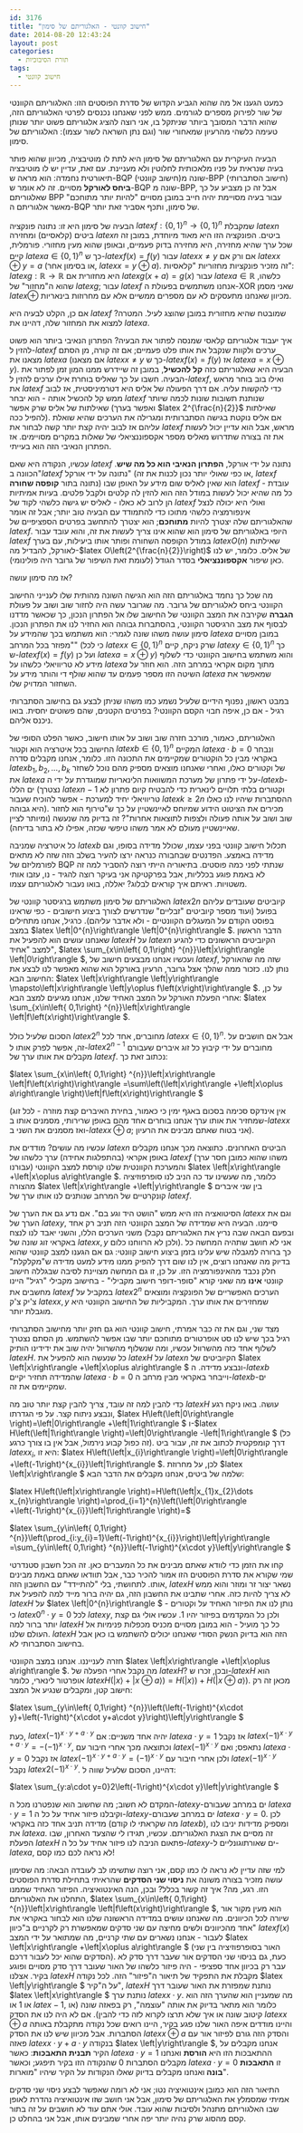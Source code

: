 ```yaml
---
id: 3176
title: "חישוב קוונטי - האלגוריתם של סימון"
date: 2014-08-20 12:43:24
layout: post
categories: 
  - תורת הסיבוכיות
tags: 
  - חישוב קוונטי
---
```

כמעט הגענו אל מה שהוא הגביע הקדוש של סדרת הפוסטים הזו: האלגוריתם הקוונטי של שור לפירוק מספרים לגורמים. ממש לפני שאנחנו נכנסים לפרטי האלגוריתם הזה, שהוא הדבר המסובך ביותר שניתקל בו, אני רוצה להציג אלגוריתם פשוט יותר שנותן טעימה כלשהי מהרעיון שמאחורי שור (וגם נתן השראה לשור עצמו): האלגוריתם של סימון.

הבעיה העיקרית עם האלגוריתם של סימון היא לתת לו מוטיבציה, מכיוון שהוא פותר בעיה שנראית על פניו מלאכותית לחלוטין ולא מעניינת. עם זאת, עדיין יש לו מוטיבציה תיאורטית נחמדה: הוא מראה ש-BQP (חישוב קוונטי)שונה מ-BPP (חישוב הסתברותי) <strong>ביחס לאורקל</strong> מסויים. זה לא אומר ש-BQP שונה מ-BPP, אבל זה כן מצביע על כך שאלגוריתם BPP עבור בעיה מסויימת יהיה חייב במובן מסויים "להיות יותר מתוחכם" מאשר אלגוריתם ה-BQP של סימון, ותכף אסביר זאת יותר.

הבעיה של סימון היא זו: נתונה פונקציה $latex f:\left\{ 0,1\right\} ^{n}\to\left\{ 0,1\right\} ^{n}$ שמקבלת $latex n$ ביטים (קלאסיים) ומחזירה $latex n$ ביטים. הפונקציה הזו היא מאוד מיוחדת, במובן זה שכל ערך שהיא מחזירה, היא מחזירה בדוק פעמיים, ובאופן שהוא מעין מחזורי. פורמלית, קיים $latex a\in\left\{ 0,1\right\} ^{n}$ כך ש-$latex f\left(x\right)=f\left(y\right)$ עבור $latex x\ne y$ אם ורק אם $latex  x\oplus y=a$ (או בסימון אחר, $latex x=y\oplus a$). זה מזכיר פונקציות מחזוריות "קלאסיות": $latex g:\mathbb{R}\to\mathbb{R}$ היא מחזורית אם $latex g\left(x+a\right)=g\left(x\right)$ עבור $latex a\in\mathbb{R}$ כלשהו, שהוא ה"מחזור" של $latex g$; עבור $latex f$ אנחנו משתמשים בפעולת ה-XOR שאני מסמן $latex \oplus$ מכיוון שאנחנו מתעסקים לא עם מספרים ממשיים אלא עם מחרוזות בינאריות.

אם כן, הקלט לבעיה היא $latex f$ שמובטח שהיא מחזורית במובן שהוצג לעיל. המטרה? למצוא את המחזור שלה, דהיינו את $latex a$.

איך יעבוד אלגוריתם קלאסי שמנסה לפתור את הבעיה? הפתרון הנאיבי ביותר הוא פשוט להזין ל-$latex f$ ערכים ולקוות שנקבל את אותו פלט פעמיים; אם זה קורה, מן הסתם מצאנו את $latex a$ (אם מצאנו $latex x\ne y$ כך ש-$latex f\left(x\right)=f\left(y\right)$ אז $latex a=x\oplus y$). הבעיה היא שאלגוריתם כזה <strong>קל להכשיל</strong>, במובן זה שיידרש ממנו המון זמן לפתור את הבעיה. חשבו על כך שאליס בוחרת אילו ערכים להזין ל-$latex f$, ואילו בוב בוחר מראש את $latex f$ כדי להקשות עליה. אם דרך הפעולה של אליס היא דטרמיניסטית, אז לבוב ממש קל להכשיל אותה - הוא יבחר $latex f$ שנותנת תשובות שונות לכמה שיותר שאילתות של אליס שרק אפשר (ואפשר בערך $latex 2^{\frac{n}{2}}$ שאילתות להפיל ככה). אם אליס נוקטת בגישה הסתברותית ומגרילה את הערכים שהיא שואלת עליהם אז לבוב יהיה קצת יותר קשה לבחור את $latex f$ מראש, אבל הוא עדיין יכול לעשות את זה בצורה שתדרוש מאליס מספר אקספוננציאלי של שאלות במקרים מסויימים. אז הפתרון הנאיבי הזה הוא בעייתי.

עכשיו, הנקודה היא שאם $latex f$ נתונה על ידי אורקל, <strong>הפתרון הנאיבי הוא כל מה שיש</strong>. הכוונה ב"$latex f$ נתונה על ידי אורקל" (או כפי שאולי יותר נכון לכנות את זה, $latex f$ נתונה בתור <strong>קופסה שחורה</strong>) הוא שאין לאליס שום מידע על האופן שבו $latex f$ עובדת - כל מה שהיא יכול לעשות במודל הזה הוא להזין לה קלטים ולקבל פלטים. בעיות אמיתיות הן לרוב לא כאלו - לאליס יש גישה כלשהי לקוד של $latex f$ ואולי היא יכולה לנצל אינפורמציה כלשהי מתוכו כדי להתמודד עם הבעיה טוב יותר; אבל זה אומר שהאלגוריתם שלה יצטרך להיות <strong>מתוחכם</strong>; הוא יצטרך להתחשב בפרטים הספציפיים של $latex f$. היופי באלגוריתם של סימון הוא שהוא אינו צריך לעשות את זה, והוא עובד עבור $latex f$ במודל הקופסה השחורה ופותר אותו ביעילות, עם בערך $latex O\left(n\right)$ שאילתות לאורקל, להבדיל מה-$latex O\left(2^{\frac{n}{2}}\right)$ של אליס. כלומר, יש לנו כאן שיפור <strong>אקספוננציאלי</strong> בסדר הגודל (לעומת זאת השיפור של גרובר היה פולינומי).

אז מה סימון עושה?

מה שכל כך נחמד באלגוריתם הזה הוא הגישה השונה מהותית שלו לענייני החישוב הקוונטי ביחס לאלגוריתם של גרובר. מה שגרובר עשה היה לחזור שוב ושוב על פעולת <strong>הגברה</strong> שקירבה את המצב הקוונטי של החישוב שלו אל הפתרון הנכון, כך שכאשר מדדנו לבסוף את מצב הרגיסטר הקוונטי, בהסתברות גבוהה הוא החזיר לנו את הפתרון הנכון. סימון עושה משהו שונה לגמרי: הוא משתמש בכך שהמידע על $latex a$ במובן מסויים "מפוזר בכל המרחב" (כי לכל $latex x\in\left\{ 0,1\right\} ^{n}$ שרק ניקח, קיים $latex y\in\left\{ 0,1\right\} ^{n}$ כך ש-$latex f\left(x\right)=f\left(y\right)$ ועל כן $latex a=x\oplus y$) והוא משתמש בחישוב הקוונטי כדי לשלוף מידע לא טריוויאלי כלשהו על $latex a$ מתוך מקום אקראי במרחב הזה. הוא חוזר על השיטה הזו מספר פעמים עד שהוא שולף די והותר מידע על $latex a$ שמאפשר את השחזור המדויק שלו.

במבט ראשון, נפנוף הידיים שלעיל נשמע כמו משהו שניתן לבצע גם בחישוב הסתברותי רגיל - אם כן, איפה חבוי הקסם הקוונטי? בפרטים הקטנים, שהם פשוטים יחסית. בואו ניכנס אליהם.

האלגוריתם, כאמור, מורכב חזרה שוב ושוב על אותו חישוב, כאשר הפלט הסופי של החישוב בכל איטרציה הוא וקטור $latex b\in\left\{ 0,1\right\} ^{n}$ המקיים $latex a\cdot b=0$ ונבחר באקראי מבין כל הוקטורים שמקיימים את התכונה הזו. כלומר, אנחנו מקבלים סדרה $latex b_{1},b_{2},\dots,b_{k}$ של וקטורים כאלו, ואחרי שאנחנו מוצאים מספיק מהם נוכל לשחזר את $latex a$ על ידי פתרון של מערכת המשוואות הלינאריות שמוגדרת על ידי ה-$latex b$-ים הללו (נצטרך $latex n-1$ וקטורים בלתי תלויים לינארית כדי להבטיח קיום פתרון לא טריוויאלי יחיד למערכת - אפשר להוכיח שעבור $latex k\ge2n$ ההסתברות שיהיו לנו כאלו היא גבוהה). מכירים את הציטוט הידוע שמיוחס לאיינשטיין על כך ש"טירוף הוא לחזור שוב ושוב על אותה פעולה ולצפות לתוצאות אחרות"? זה בדיוק מה שנעשה (ומיותר לציין שאיינשטיין מעולם לא אמר משהו טיפשי שכזה, אפילו לא בתור בדיחה).

כל איטרציה שמניבה $latex b$ תכלול חישוב קוונטי בפני עצמו, שכולל מדידה בסופו, וגם מדידה באמצע. הפדנטים שבחבורה כנראה ירצו להעיר בשלב הזה שזה לא מתאים לפורמליזם של BQP שנתתי לפני כמה פוסטים. בתיאוריה הייתי רוצה להסביר למה זה לא באמת פוגע בכלליות, אבל בפרקטיקה אני בעיקר רוצה להגיד - נו, עזבו אותי משטויות. ראיתם איך קוראים לבלוג? יאללה, בואו נעבור לאלגוריתם עצמו.

האלגוריתם של סימון משתמש ברגיסטר קוונטי של $latex 2n$ קיוביטים שעובדים עליהם בפועל (ועוד מספר קיוביטים "זבליים" שנדרשים לצורך ביצוע חישובים - כפי שראינו בפוסט הקודם על המעגלים הקוונטיים - ולא אדבר עליהם). כרגיל, אנחנו מתחילים במצב $latex \left|0^{n}\right\rangle \left|0^{n}\right\rangle $. הדבר הראשון שאנחנו עושים הוא להפעיל את $latex H$ על $latex n$ הקיוביטים הראשונים כדי להגיע למצב "אחיד", $latex \sum_{x\in\left\{ 0,1\right\} ^{n}}\left|x\right\rangle \left|0\right\rangle $, ועכשיו אנחנו מבצעים חישוב של $latex f$, שזה מה שהאורקל נותן לנו. כזכור ממה שהלך אצל גרובר, הרעיון באורקל הוא שהוא מאפשר לנו לבצע את החישוב הבא: $latex \left|x\right\rangle \left|y\right\rangle \mapsto\left|x\right\rangle \left|y\oplus f\left(x\right)\right\rangle $. על כן, אחרי הפעלת האורקל על המצב האחיד שלנו, אנחנו מגיעים למצב הבא: $latex \sum_{x\in\left\{ 0,1\right\} ^{n}}\left|x\right\rangle \left|f\left(x\right)\right\rangle $.

הסכום שלעיל כולל $latex 2^{n}$ מחוברים, אחד לכל $latex x\in\left\{ 0,1\right\} ^{n}$. אבל אם חושבים על זה, אפשר לפרק אותו ל-$latex 2^{n-1}$ מחוברים על ידי קיבוץ כל זוג איברים שעבורם מקבלים את אותו ערך של $latex f$. נכתוב זאת כך:

$latex \sum_{x\in\left\{ 0,1\right\} ^{n}}\left|x\right\rangle \left|f\left(x\right)\right\rangle =\sum\left(\left|x\right\rangle +\left|x\oplus a\right\rangle \right)\left|f\left(x\right)\right\rangle $

(אין אינדקס סכימה בסכום באגף ימין כי כאמור, בחירת האיברים קצת מוזרה - לכל זוג שמחזיר את אותו ערך אנחנו בוחרים אחד מהם באופן שרירותי, מסמנים אותו ב-$latex x$ ואז מסמנים את השני ב-$latex x\oplus a$; אני בטוח שאתם מבינים את הרעיון).

עכשיו מה עושים? מודדים את $latex n$ הביטים האחרונים. כתוצאה מכך אנחנו מקבלים באופן אקראי (בהתפלגות אחידה) ערך כלשהו של $latex f$ (משהו שהוא כמובן חסר ערך עבורנו) והמערכת הקוונטית שלנו קורסת למצב הקוונטי $latex \left|x\right\rangle +\left|x\oplus a\right\rangle $. כלומר, מה שעשינו עד כה הניב לנו סופרפוזיציה מהצורה $latex \left|x\right\rangle +\left|y\right\rangle $ בין שני איברים קונקרטיים של המרחב שנותנים לנו אותו ערך של $latex f$.

הסיטואציה הזו היא ממש "הושט היד וגע בם". אם נדע גם את הערך של $latex x$ וגם את הערך של $latex y$, סיימנו. הבעיה היא שמדידה של המצב הקוונטי הזה תניב רק אחד משני הערכים הללו, והשני יאבד לנו לנצח (ובפעם הבאה שבה נריץ את האלגוריתם נקבל באקראי זוג שונה של $latex x,y$ ולכן לא הרווחנו כלום). אני לא חושב שתהיה המחשה כל כך ברורה למגבלה שיש עלינו בזמן ביצוע חישוב קוונטי: גם אם הגענו למצב קוונטי שהוא בדיוק מה שאנחנו רוצים, אין לנו שום דרך להפיק ממנו מידע למעט מדידה ש"מקלקלת" חלק נכבד מהאינפורמציה הזו. על כן, זו גם המחשה מצויינת לסיבה שבגללה חישוב קוונטי <strong>אינו</strong> מה שאני קורא "סופר-דופר חישוב מקבילי" - בחישוב מקבילי "רגיל" היינו מחשבים את $latex f$ במקביל על $latex 2^{n}$ הערכים האפשריים של הפונקציה ומוצאים צ'יק צ'ק $latex x,y$ שמחזירים את אותו ערך. המקביליות של החישוב הקוונטי היא מוגבלת יותר.

מצד שני, וגם את זה כבר אמרתי, חישוב קוונטי הוא גם חזק יותר מחישוב הסתברותי רגיל בכך שיש לנו סט אופרטורים מתוחכם יותר שבו אפשר להשתמש. מן הסתם נצטרך לשלוף אחד כזה מהשרוול עכשיו, ומה שנשלוף מהשרוול יהיה שוב את ידידינו הותיק $latex H$. כל שנעשה הוא להפעיל את $latex H$ על $latex n$ הקיוביטים של $latex \left|x\right\rangle +\left|x\oplus a\right\rangle $ ונבצע מדידה. ה-$latex b$ שהמדידה תחזיר יקיים $latex a\cdot b=0$ וייבחר באקראי מבין מרחב ה-$latex b$-ים שמקיימים את זה.

כדי להבין למה זה עובד, צריך להבין קצת יותר טוב מה $latex H$ עושה. בואו ניקח רגע ונבצע ניתוח קצר. על פי הגדרתו, $latex H\left(\left|0\right\rangle \right)=\left|0\right\rangle +\left|1\right\rangle $ ו-$latex H\left(\left|1\right\rangle \right)=\left|0\right\rangle -\left|1\right\rangle $ (כל זה כפול קבוע נירמול, אבל אין בו צורך כרגע). דרך קומפקטית לכתוב את זה, עבור ביט $latex x_{i}$, היא זו: $latex H\left(\left|x_{i}\right\rangle \right)=\left|0\right\rangle +\left(-1\right)^{x_{i}}\left|1\right\rangle $. לכן, על מחרוזת $latex \left|x\right\rangle $ שלמה של ביטים, אנחנו מקבלים את הדבר הבא:

$latex H\left(\left|x\right\rangle \right)=H\left(\left|x_{1}x_{2}\dots x_{n}\right\rangle \right)=\prod_{i=1}^{n}\left(\left|0\right\rangle +\left(-1\right)^{x_{i}}\left|1\right\rangle \right)=$

$latex \sum_{y\in\left\{ 0,1\right\} ^{n}}\left(\prod_{i:y_{i}=1}\left(-1\right)^{x_{i}}\right)\left|y\right\rangle =\sum_{y\in\left\{ 0,1\right\} ^{n}}\left(-1\right)^{x\cdot y}\left|y\right\rangle $

קחו את הזמן כדי לוודא שאתם מבינים את כל המעברים כאן. זה הכל חשבון סטנדרטי שמי שקורא את סדרת הפוסטים הזו אמור להכיר כבר, אבל תוודאו שאתם באמת מבינים אותו. לתחושתי, בלי "להתיידד" עם החשבון הזה, $latex H$ נשאר יצור זר ומוזר והוא ממש לא צריך להיות כזה. אחרי שתבינו את החשבון הזה, גם יהיה ברור מייד למה להפעיל את $latex H$ על $latex \left|0^{n}\right\rangle $ נותן לנו את הפיזור האחיד על וקטורים - כי $latex 0^{n}\cdot y=0$ לכל $latex y$, ולכן כל המקדמים בפיזור יהיו 1. עכשיו אולי גם קצת יותר ברור למה $latex H$ כל כך מועיל - הוא במובן מסויים מכניס מכפלות פנימיות אל העולם שלנו. $latex H$ הזה הוא בדיוק הנשק הסודי שאנחנו יכולים להשתמש בו כאן אבל בחישוב הסתברותי לא.

חזרה לענייננו. אנחנו במצב הקוונטי $latex \left|x\right\rangle +\left|x\oplus a\right\rangle $. מה נקבל אחרי הפעלה של $latex H$? ובכן, זכרו ש-$latex H$ הוא אופרטור לינארי, כלומר $latex H\left(\left|x\right\rangle +\left|x\oplus a\right\rangle \right)=H\left(\left|x\right\rangle \right)+H\left(\left|x\oplus a\right\rangle \right)$. מכאן זה רק חישוב קטן, ומקבלים שנגיע אל המצב:

$latex \sum_{y\in\left\{ 0,1\right\} ^{n}}\left(\left(-1\right)^{x\cdot y}+\left(-1\right)^{x\cdot y+a\cdot y}\right)\left|y\right\rangle $

כעת, $latex \left(-1\right)^{x\cdot y+a\cdot y}$ יהיה אחד משניים: אם $latex a\cdot y=1$ אז נקבל $latex \left(-1\right)^{x\cdot y+a\cdot y}=-\left(-1\right)^{x\cdot y}$, וכתוצאה מכך אחרי חיבור עם $latex \left(-1\right)^{x\cdot y}$ נתאפס; ואם $latex a\cdot y=0$ אז נקבל $latex \left(-1\right)^{x\cdot y+a\cdot y}=\left(-1\right)^{x\cdot y}$ ולכן אחרי חיבור עם $latex \left(-1\right)^{x\cdot y}$ נקבל $latex 2\left(-1\right)^{x\cdot y}$. דהיינו, הסכום שלעיל שווה ל:

$latex \sum_{y:a\cdot y=0}2\left(-1\right)^{x\cdot y}\left|y\right\rangle $

המקדם לא חשוב; מה שחשוב הוא שנפטרנו מכל ה-$latex y$-ים במרחב שעבורם $latex a\cdot y=1$ וקיבלנו פיזור אחיד על כל ה-$latex y$-ים במרחב שעבורם $latex a\cdot y=0$. לכן מדידה תניב אחד כזה באקראי (מה שקראתי לו קודם $latex b$), ומספיק מדידות יניבו לנו את $latex a$. זה מסיים את הצגת האלגוריתם. עכשיו, תגידו לי שהצעד האחרון, שבו הפעלת $latex H$ פתאום הניבה לנו פיזור אחיד על כל ה-$latex y$-ים שאורתוגונליים ל-$latex a$, לא נראה לכם כמו קסם!

למי שזה עדיין לא נראה לו כמו קסם, אני רוצה שתשימו לב לעובדה הבאה: מה שסימון עושה מזכיר בצורה משונה את <strong>ניסוי שני הסדקים</strong> שהראיתי בתחילת סדרת הפוסטים הזו. רגע, מה? איך זה קשור בכלל? ובכן, הנה האינטואיציה. הפיזור האחיד שממנו התחלנו את האלגוריתם, $latex \sum_{x\in\left\{ 0,1\right\} ^{n}}\left|x\right\rangle \left|f\left(x\right)\right\rangle $, הוא מעין מקור אור שיורה לכל הכיוונים. מה שאנחנו עושים במדידה הראשונה שלנו הוא לבחור באקראי את אחד מהכיוונים ולשים מחיצה עם שני סדקים שמאפשרת רק לקרניים ב"כיוון" $latex f\left(x\right)$ לעבור - אנחנו נשארים עם שתי קרניים, מה שמתואר על ידי המצב $latex \left|x\right\rangle +\left|x\oplus a\right\rangle $ (האור בסופרפוזיציה בין שני הסדקים שהוא יכל לעבור דרכם). כעת, גם בניסוי שני הסדקים אור שעבר דרך סדק לא עבר רק בכיוון אחד ספציפי - היה פיזור כלשהו של האור שעובר דרך סדק מסויים ופוגע בקיר. אצלנו $latex H$ מקבלת את התפקיד של תיאור ה"פיזור" הזה. לכל נקודה $latex \left|y\right\rangle $ על ה"קיר", $latex H$ נותנת שמפזרת את האור שעובר דרך $latex \left|x\right\rangle $ נותנת ערך $latex x\cdot y$. מה שמעניין הוא שהערך הזה הוא או 1 או $latex -1$, כלומר הוא מתאר בדיוק את אותה "עוצמה", רק בפאזה שונה (או קיטוב שונה או איך שלא תרצו לקרוא לזה כדי להבין). אם לא היה לנו את הסדק $latex x\oplus a$ והיינו מודדים איפה האור שלנו פגע בקיר, היינו רואים שכל נקודה מתקבלת באותה הסתברות. אבל מכיוון שיש לנו את הסדק $latex x\oplus a$ והסדק הזה גורם לפיזור אור עם פאזה $latex x\cdot y+a\cdot y$ בנקודה $latex \left|y\right\rangle $, אנחנו מקבלים על הקיר <strong>תבנית התאבכות</strong>: כאשר $latex a\cdot y=1$ ההתאבכות הזו היא <strong>הורסת</strong> ואנחנו מקבלים הסתברות 0 שהנקודה הזו בקיר תיפגע; וכאשר $latex a\cdot y=0$ זו <strong>התאבכות בונה </strong>ואנחנו מקבלים בדיוק שאלו הנקודות על הקיר שיהיו "מוארות".

התיאור הזה הוא כמובן אינטואיציה נטו; אני לא רומה שאפשר לבצע ניסוי שני סדקים אמיתי שמסמלץ את האלגוריתם של סימון, אבל אני חושב שזו אינטואיציה נהדרת לאופן שבו האלגוריתם מתנהל ולסיבות שהוא עובד. אולי אתם עוד לא חושבים על זה בתור קסם מהסוג שרק נהיה יותר יפה אחרי שמבינים אותו, אבל אני בהחלט כן.
